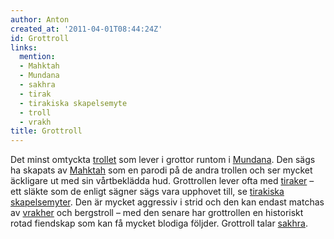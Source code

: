 ```yaml
---
author: Anton
created_at: '2011-04-01T08:44:24Z'
id: Grottroll
links:
  mention:
  - Mahktah
  - Mundana
  - sakhra
  - tirak
  - tirakiska skapelsemyte
  - troll
  - vrakh
title: Grottroll
---
```


Det minst omtyckta [trollet] som lever i grottor runtom i [Mundana]. Den sägs ha skapats av
[Mahktah] som en parodi på de andra trollen och ser mycket äckligare ut med sin vårtbeklädda hud.
Grottrollen lever ofta med [tiraker] – ett släkte som de enligt sägner sägs vara upphovet till, se
[tirakiska skapelsemyter]. Den är mycket aggressiv i strid och den kan endast matchas av [vrakher]
och bergstroll – med den senare har grottrollen en historiskt rotad fiendskap som kan få mycket
blodiga följder. Grottroll talar [sakhra].

  [trollet]: troll
  [Mundana]: Mundana
  [Mahktah]: Mahktah
  [tiraker]: tirak
  [tirakiska skapelsemyter]: tirakiska_skapelsemyte
  [vrakher]: vrakh
  [sakhra]: sakhra
